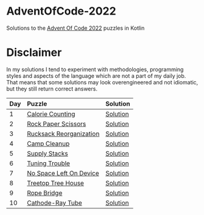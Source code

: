 # AdventOfCode-2022

Solutions to the [Advent Of Code 2022](https://adventofcode.com/2022) puzzles in Kotlin

# Disclaimer

In my solutions I tend to experiment with methodologies, programming styles and aspects of the language which are not a part of my daily job. That means that some solutions may look overengineered and not idiomatic, but they still return correct answers.

| Day | Puzzle                                                         | Solution                                                                             |
|-----|:---------------------------------------------------------------|--------------------------------------------------------------------------------------|
| 1   | [Calorie Counting](https://adventofcode.com/2022/day/1)        | [Solution](https://github.com/valerakostin/AdventOfCode-2022/blob/main/src/Day01.kt) |
| 2   | [Rock Paper Scissors](https://adventofcode.com/2022/day/2)     | [Solution](https://github.com/valerakostin/AdventOfCode-2022/blob/main/src/Day02.kt) |
| 3   | [Rucksack Reorganization](https://adventofcode.com/2022/day/3) | [Solution](https://github.com/valerakostin/AdventOfCode-2022/blob/main/src/Day03.kt) |
| 4   | [Camp Cleanup](https://adventofcode.com/2022/day/4)            | [Solution](https://github.com/valerakostin/AdventOfCode-2022/blob/main/src/Day04.kt) |
| 5   | [Supply Stacks](https://adventofcode.com/2022/day/5)           | [Solution](https://github.com/valerakostin/AdventOfCode-2022/blob/main/src/Day05.kt) |
| 6   | [Tuning Trouble](https://adventofcode.com/2022/day/6)          | [Solution](https://github.com/valerakostin/AdventOfCode-2022/blob/main/src/Day06.kt) |
| 7   | [No Space Left On Device](https://adventofcode.com/2022/day/7) | [Solution](https://github.com/valerakostin/AdventOfCode-2022/blob/main/src/Day07.kt) |
| 8   | [Treetop Tree House](https://adventofcode.com/2022/day/8)      | [Solution](https://github.com/valerakostin/AdventOfCode-2022/blob/main/src/Day08.kt) |
| 9   | [Rope Bridge](https://adventofcode.com/2022/day/9)             | [Solution](https://github.com/valerakostin/AdventOfCode-2022/blob/main/src/Day09.kt) |
| 10  | [Cathode-Ray Tube](https://adventofcode.com/2022/day/10)       | [Solution](https://github.com/valerakostin/AdventOfCode-2022/blob/main/src/Day10.kt) |
